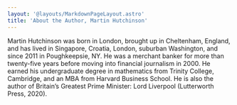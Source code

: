 ```yaml
---
layout: '@layouts/MarkdownPageLayout.astro'
title: 'About the Author, Martin Hutchinson'
---
```


Martin Hutchinson was born in London, brought up in Cheltenham, England, and has lived in Singapore, Croatia, London, suburban Washington, and since 2011 in Poughkeepsie, NY. He was a merchant banker for more than twenty-five years before moving into financial journalism in 2000. He earned his undergraduate degree in mathematics from Trinity College, Cambridge, and an MBA from Harvard Business School. He is also the author of Britain’s Greatest Prime Minister: Lord Liverpool (Lutterworth Press, 2020).

